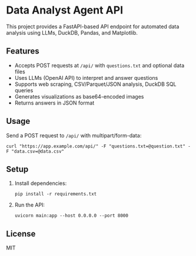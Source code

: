 # Data Analyst Agent API

This project provides a FastAPI-based API endpoint for automated data analysis using LLMs, DuckDB, Pandas, and Matplotlib.

## Features
- Accepts POST requests at `/api/` with `questions.txt` and optional data files
- Uses LLMs (OpenAI API) to interpret and answer questions
- Supports web scraping, CSV/Parquet/JSON analysis, DuckDB SQL queries
- Generates visualizations as base64-encoded images
- Returns answers in JSON format

## Usage
Send a POST request to `/api/` with multipart/form-data:

```
curl "https://app.example.com/api/" -F "questions.txt=@question.txt" -F "data.csv=@data.csv"
```

## Setup
1. Install dependencies:
   ```
   pip install -r requirements.txt
   ```
2. Run the API:
   ```
   uvicorn main:app --host 0.0.0.0 --port 8000
   ```

## License
MIT
